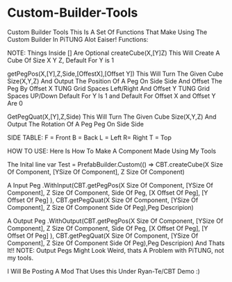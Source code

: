 # Custom-Builder-Tools
Custom Builder Tools
This Is A Set Of Functions That Make Using The Custom Builder In PiTUNG Alot Eaiser!
Functions:

NOTE: Things Inside [] Are Optional
<This Function Is A Modified Version Of Falsepatterns Function.>
createCube(X,[Y]Z)
  This Will Create A Cube Of Size X Y Z, Default For Y is 1
  
getPegPos(X,[Y],Z,Side,[OffestX],[Offset Y])
  This Will Turn The Given Cube Size(X,Y,Z) 
  And Output The Position Of A Peg On Side Side And Offset The Peg By Offset X TUNG Grid Spaces Left/Right And Offset Y TUNG Grid Spaces UP/Down
  Default For Y Is 1 and Default For Offset X and Offset Y Are 0
  
GetPegQuat(X,[Y],Z,Side)
  This Will Turn The Given Cube Size(X,Y,Z) 
  And Output The Rotation Of A Peg Peg On Side Side
  
SIDE TABLE:
  F = Front
  B = Back
  L = Left
  R= Right
  T = Top

HOW TO USE:
Here Is How To Make A Component Made Using My Tools

The Inital line
  var Test = PrefabBuilder.Custom(() => CBT.createCube(X Size Of Component, [YSize Of Component], Z Size Of Component)
  
A Input Peg
  .WithInput(CBT.getPegPos(X Size Of Component, [YSize Of Component], Z Size Of Component, Side Of Peg, [X Offset Of Peg], [Y Offset Of Peg] ),  CBT.getPegQuat(X Size Of Component, [YSize Of Component], Z Size Of Component Side Of Peg),Peg Descripion)

A Output Peg
  .WithOutput(CBT.getPegPos(X Size Of Component, [YSize Of Component], Z Size Of Component, Side Of Peg, [X Offset Of Peg], [Y Offset Of Peg] ),  CBT.getPegQuat(X Size Of Component, [YSize Of Component], Z Size Of Component Side Of Peg),Peg Descripion)
And Thats It!!
NOTE: Output Pegs Might Look Weird, thats A Problem with PiTUNG, not my tools.

I Will Be Posting A Mod That Uses this Under Ryan-Te/CBT Demo :)

  
